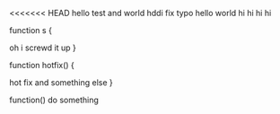 <<<<<<< HEAD
hello test  and world
hddi fix typo
hello world
hi hi hi hi

function s
{


oh i screwd it up
}


function hotfix()
{


hot fix and something else 
}

function()
do something
